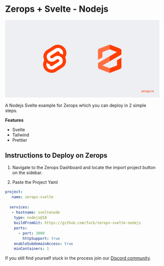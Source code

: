 # Zerops + Svelte - Nodejs

![Header Image](/header.png)

A Nodejs Svelte example for Zerops which you can deploy in 2 simple steps.

**Features**

- Svelte
- Tailwind
- Prettier

## Instructions to Deploy on Zerops

1. Navigate to the Zerops Dashboard and locate the import project button on the sidebar.

2. Paste the Project Yaml

```yaml
project:
   name: zerops-svelte

  services:
   - hostname: sveltenode
    type: nodejs@18
    buildFromGit: https://github.com/fxck/zerops-svelte-nodejs
    ports:
      - port: 3000
        httpSupport: true
    enableSubdomainAccess: true
    minContainers: 1
```

If you still find yourself stuck in the process join our [Discord community](https://discord.gg/5ptAqtpyvh).
